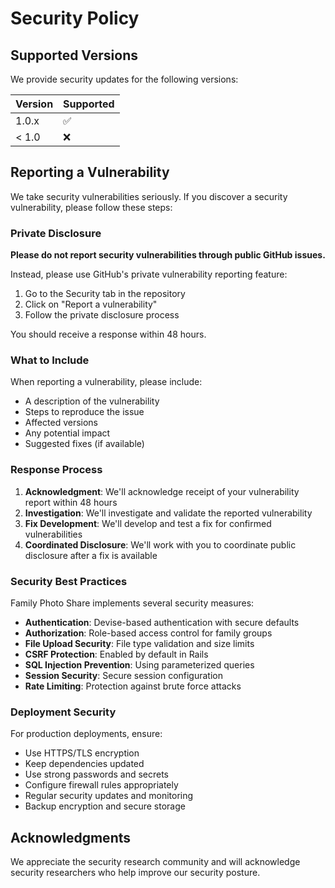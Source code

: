 # Security Policy

## Supported Versions

We provide security updates for the following versions:

| Version | Supported          |
| ------- | ------------------ |
| 1.0.x   | :white_check_mark: |
| < 1.0   | :x:                |

## Reporting a Vulnerability

We take security vulnerabilities seriously. If you discover a security vulnerability, please follow these steps:

### Private Disclosure

**Please do not report security vulnerabilities through public GitHub issues.**

Instead, please use GitHub's private vulnerability reporting feature:

1. Go to the Security tab in the repository
2. Click on "Report a vulnerability"
3. Follow the private disclosure process

You should receive a response within 48 hours.

### What to Include

When reporting a vulnerability, please include:

* A description of the vulnerability
* Steps to reproduce the issue
* Affected versions
* Any potential impact
* Suggested fixes (if available)

### Response Process

1. **Acknowledgment**: We'll acknowledge receipt of your vulnerability report within 48 hours
2. **Investigation**: We'll investigate and validate the reported vulnerability
3. **Fix Development**: We'll develop and test a fix for confirmed vulnerabilities
4. **Coordinated Disclosure**: We'll work with you to coordinate public disclosure after a fix is available

### Security Best Practices

Family Photo Share implements several security measures:

* **Authentication**: Devise-based authentication with secure defaults
* **Authorization**: Role-based access control for family groups
* **File Upload Security**: File type validation and size limits
* **CSRF Protection**: Enabled by default in Rails
* **SQL Injection Prevention**: Using parameterized queries
* **Session Security**: Secure session configuration
* **Rate Limiting**: Protection against brute force attacks

### Deployment Security

For production deployments, ensure:

* Use HTTPS/TLS encryption
* Keep dependencies updated
* Use strong passwords and secrets
* Configure firewall rules appropriately
* Regular security updates and monitoring
* Backup encryption and secure storage

## Acknowledgments

We appreciate the security research community and will acknowledge security researchers who help improve our security posture.
